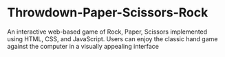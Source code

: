 # Throwdown-Paper-Scissors-Rock
An interactive web-based game of Rock, Paper, Scissors implemented using HTML, CSS, and JavaScript. Users can enjoy the classic hand game against the computer in a visually appealing interface
